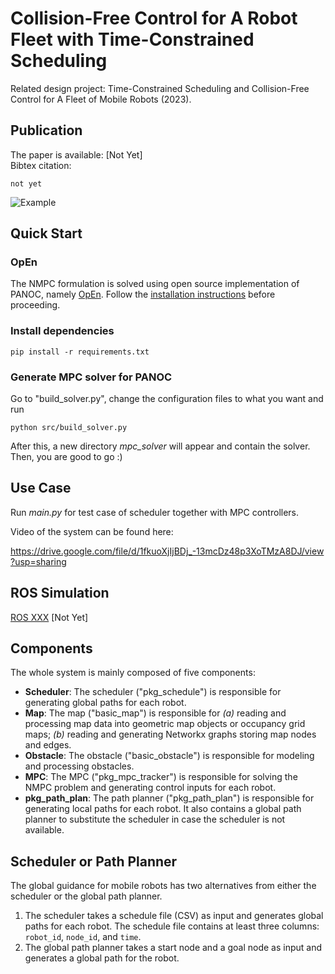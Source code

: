 # Collision-Free Control for A Robot Fleet with Time-Constrained Scheduling
Related design project: Time-Constrained Scheduling and Collision-Free Control for A Fleet of Mobile Robots (2023).

## Publication
The paper is available: [Not Yet] \
Bibtex citation:
```
not yet
```

![Example](doc/cover.png "Example")

## Quick Start
### OpEn
The NMPC formulation is solved using open source implementation of PANOC, namely [OpEn](https://alphaville.github.io/optimization-engine/). Follow the [installation instructions](https://alphaville.github.io/optimization-engine/docs/installation) before proceeding. 

### Install dependencies
```
pip install -r requirements.txt
```

### Generate MPC solver for PANOC
Go to "build_solver.py", change the configuration files to what you want and run
```
python src/build_solver.py
```
After this, a new directory *mpc_solver* will appear and contain the solver. Then, you are good to go :)

## Use Case
Run *main.py* for test case of scheduler together with MPC controllers.

Video of the system can be found here:

https://drive.google.com/file/d/1fkuoXjIjBDj_-13mcDz48p3XoTMzA8DJ/view?usp=sharing

## ROS Simulation
[ROS XXX](https://github.com/) [Not Yet]

## Components
The whole system is mainly composed of five components:
- **Scheduler**: The scheduler ("pkg_schedule") is responsible for generating global paths for each robot. 
- **Map**: The map ("basic_map") is responsible for *(a)* reading and processing map data into geometric map objects or occupancy grid maps; *(b)* reading and generating Networkx graphs storing map nodes and edges. 
- **Obstacle**: The obstacle ("basic_obstacle") is responsible for modeling and processing obstacles.
- **MPC**: The MPC ("pkg_mpc_tracker") is responsible for solving the NMPC problem and generating control inputs for each robot.
- **pkg_path_plan**: The path planner ("pkg_path_plan") is responsible for generating local paths for each robot. It also contains a global path planner to substitute the scheduler in case the scheduler is not available.

## Scheduler or Path Planner
The global guidance for mobile robots has two alternatives from either the scheduler or the global path planner.
1. The scheduler takes a schedule file (CSV) as input and generates global paths for each robot. The schedule file contains at least three columns: `robot_id`, `node_id`, and `time`.
2. The global path planner takes a start node and a goal node as input and generates a global path for the robot.

